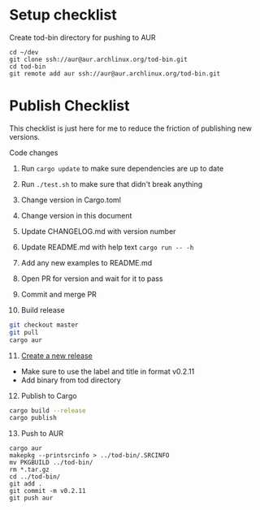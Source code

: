# Setup checklist

Create tod-bin directory for pushing to AUR
```
cd ~/dev
git clone ssh://aur@aur.archlinux.org/tod-bin.git
cd tod-bin
git remote add aur ssh://aur@aur.archlinux.org/tod-bin.git
```

# Publish Checklist

This checklist is just here for me to reduce the friction of publishing new versions.

Code changes

1. Run `cargo update` to make sure dependencies are up to date
2. Run `./test.sh` to make sure that didn't break anything
3. Change version in Cargo.toml
4. Change version in this document
5. Update CHANGELOG.md with version number
6. Update README.md with help text `cargo run -- -h`
7. Add any new examples to README.md
8. Open PR for version and wait for it to pass
9. Commit and merge PR

10. Build release

```bash
git checkout master
git pull
cargo aur
```

11. [Create a new release](https://github.com/alanvardy/tod/releases/new)
  - Make sure to use the label and title in format v0.2.11
  - Add binary from tod directory

12. Publish to Cargo
```bash
cargo build --release
cargo publish
```

13. Push to AUR
```
cargo aur
makepkg --printsrcinfo > ../tod-bin/.SRCINFO
mv PKGBUILD ../tod-bin/
rm *.tar.gz
cd ../tod-bin/
git add .
git commit -m v0.2.11
git push aur
```
